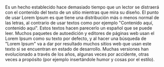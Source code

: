 Es un hecho establecido hace demasiado tiempo que un lector se distraerá con el contenido del texto de un sitio mientras que mira su diseño. 
El punto de usar Lorem Ipsum es que tiene una distribución más o menos normal de las letras, al contrario de usar textos como por ejemplo "Contenido aquí, contenido aquí".
Estos textos hacen parecerlo un español que se puede leer. Muchos paquetes de autoedición y editores de páginas web usan el Lorem Ipsum como su texto por defecto, 
y al hacer una búsqueda de "Lorem Ipsum" va a dar por resultado muchos sitios web que usan este texto si se encuentran en estado de desarrollo. 
Muchas versiones han evolucionado a través de los años, algunas veces por accidente, otras veces a propósito (por ejemplo insertándole humor y cosas por el estilo).